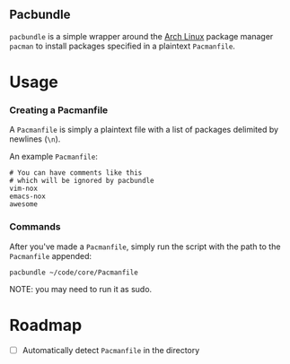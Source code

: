 Pacbundle
-----------

`pacbundle` is a simple wrapper around the [Arch Linux](https://archlinux.org) package manager `pacman` to install packages specified in a plaintext `Pacmanfile`.

Usage
=======

### Creating a Pacmanfile

A `Pacmanfile` is simply a plaintext file with a list of packages delimited by newlines (`\n`).

An example `Pacmanfile`:

```
# You can have comments like this
# which will be ignored by pacbundle
vim-nox
emacs-nox
awesome
```

### Commands

After you've made a `Pacmanfile`, simply run the script with the path to the `Pacmanfile` appended:

    pacbundle ~/code/core/Pacmanfile

NOTE: you may need to run it as sudo.


Roadmap
===========

 - [ ] Automatically detect `Pacmanfile` in the directory


